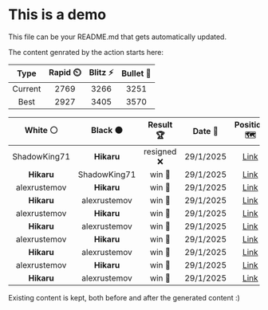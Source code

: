 # This is a demo

This file can be your README.md that gets automatically updated.

The content genrated by the action starts here:

<!--START_SECTION:chessStats-->
<!-- Automatically generated with https://github.com/Balastrong/chess-stats-action -->

| Type | Rapid ⏲️ | Blitz ⚡ | Bullet 🔫 |
|:---:|:---:|:---:|:---:|
| Current | 2769 | 3266 | 3251 |
| Best | 2927 | 3405 | 3570 |

| White ⚪ | Black ⚫ | Result 🏆 | Date 📅 | Position 🗺️ | Type 🕕 |
|:---:|:---:|:---:|:---:|:---:|:---:|
| ShadowKing71 | **Hikaru** | resigned ❌ | 29/1/2025 | <a href="http://www.ee.unb.ca/cgi-bin/tervo/fen.pl?select=2r3kn/1p5R/p1p5/3p2Np/PP1P2qP/6P1/5Q1K/8 b - - 15 40">Link</a> | Blitz |
| **Hikaru** | ShadowKing71 | win 🥇 | 29/1/2025 | <a href="http://www.ee.unb.ca/cgi-bin/tervo/fen.pl?select=3r3r/1Qpk2p1/p2N1pn1/3P4/7p/1P5P/PBP1q1P1/R4R1K b - - 0 28">Link</a> | Blitz |
| alexrustemov | **Hikaru** | win 🥇 | 29/1/2025 | <a href="http://www.ee.unb.ca/cgi-bin/tervo/fen.pl?select=6k1/5p1p/3p2p1/p1pPn3/2P1P3/PR3PPK/4r3/8 w - - 1 29">Link</a> | Blitz |
| **Hikaru** | alexrustemov | win 🥇 | 29/1/2025 | <a href="http://www.ee.unb.ca/cgi-bin/tervo/fen.pl?select=8/8/1r2p3/1p4N1/PR3PP1/3k1K2/8/2b5 b - - 0 52">Link</a> | Blitz |
| alexrustemov | **Hikaru** | win 🥇 | 29/1/2025 | <a href="http://www.ee.unb.ca/cgi-bin/tervo/fen.pl?select=1k6/1p6/p2p2p1/P2Pp3/1QP1P1q1/3n4/2B4r/1RK5 w - - 5 37">Link</a> | Blitz |
| **Hikaru** | alexrustemov | win 🥇 | 29/1/2025 | <a href="http://www.ee.unb.ca/cgi-bin/tervo/fen.pl?select=3b2k1/1B3p2/4p1pQ/np2P2p/7P/P1n2NP1/5P2/2B3K1 b - - 0 31">Link</a> | Blitz |
| alexrustemov | **Hikaru** | win 🥇 | 29/1/2025 | <a href="http://www.ee.unb.ca/cgi-bin/tervo/fen.pl?select=5r2/p5k1/3p2p1/2pBp2p/2P1Q3/1P4P1/P2R3K/5qb1 w - - 11 41">Link</a> | Blitz |
| **Hikaru** | alexrustemov | win 🥇 | 29/1/2025 | <a href="http://www.ee.unb.ca/cgi-bin/tervo/fen.pl?select=1B6/1B3k2/P6P/8/3b4/3b1P2/6K1/8 b - - 2 61">Link</a> | Blitz |
| alexrustemov | **Hikaru** | win 🥇 | 29/1/2025 | <a href="http://www.ee.unb.ca/cgi-bin/tervo/fen.pl?select=3r2k1/1p6/p5p1/Q2pb2p/N7/4PBq1/PP6/2R3K1 w - - 1 26">Link</a> | Blitz |
| **Hikaru** | alexrustemov | win 🥇 | 29/1/2025 | <a href="http://www.ee.unb.ca/cgi-bin/tervo/fen.pl?select=3rr1k1/5bb1/pNp2npp/1qPppp2/8/1P2P1P1/PB3P1P/2RRQBK1 b - - 3 23">Link</a> | Blitz |

<!--END_SECTION:chessStats-->

Existing content is kept, both before and after the generated content :)
